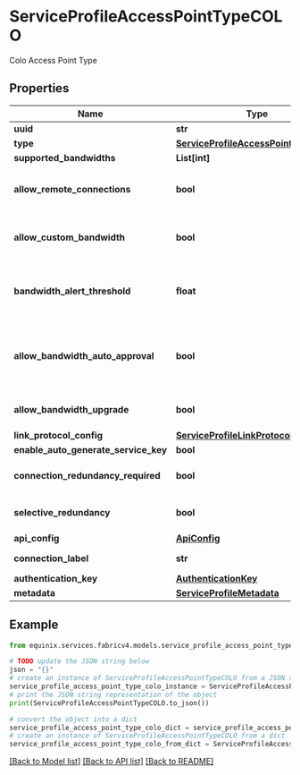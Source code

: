 # ServiceProfileAccessPointTypeCOLO

Colo Access Point Type

## Properties

Name | Type | Description | Notes
------------ | ------------- | ------------- | -------------
**uuid** | **str** |  | [optional] 
**type** | [**ServiceProfileAccessPointTypeEnum**](ServiceProfileAccessPointTypeEnum.md) |  | 
**supported_bandwidths** | **List[int]** |  | [optional] 
**allow_remote_connections** | **bool** | Setting to allow or prohibit remote connections to the service profile. | [optional] [default to False]
**allow_custom_bandwidth** | **bool** | Setting to enable or disable the ability of the buyer to customize the bandwidth. | [optional] [default to False]
**bandwidth_alert_threshold** | **float** | percentage of port bandwidth at which an allocation alert is generated - missing on wiki. | [optional] 
**allow_bandwidth_auto_approval** | **bool** | Setting to enable or disable the ability of the buyer to change connection bandwidth without approval of the seller. | [optional] [default to False]
**allow_bandwidth_upgrade** | **bool** | Availability of a bandwidth upgrade. The default is false. | [optional] 
**link_protocol_config** | [**ServiceProfileLinkProtocolConfig**](ServiceProfileLinkProtocolConfig.md) |  | [optional] 
**enable_auto_generate_service_key** | **bool** | for verizon only. | [optional] 
**connection_redundancy_required** | **bool** | Mandate redundant connections | [optional] [default to False]
**selective_redundancy** | **bool** | Optional redundant connections | [optional] [default to False]
**api_config** | [**ApiConfig**](ApiConfig.md) |  | [optional] 
**connection_label** | **str** | custom name for \&quot;Connection\&quot; | [optional] 
**authentication_key** | [**AuthenticationKey**](AuthenticationKey.md) |  | [optional] 
**metadata** | [**ServiceProfileMetadata**](ServiceProfileMetadata.md) |  | [optional] 

## Example

```python
from equinix.services.fabricv4.models.service_profile_access_point_type_colo import ServiceProfileAccessPointTypeCOLO

# TODO update the JSON string below
json = "{}"
# create an instance of ServiceProfileAccessPointTypeCOLO from a JSON string
service_profile_access_point_type_colo_instance = ServiceProfileAccessPointTypeCOLO.from_json(json)
# print the JSON string representation of the object
print(ServiceProfileAccessPointTypeCOLO.to_json())

# convert the object into a dict
service_profile_access_point_type_colo_dict = service_profile_access_point_type_colo_instance.to_dict()
# create an instance of ServiceProfileAccessPointTypeCOLO from a dict
service_profile_access_point_type_colo_from_dict = ServiceProfileAccessPointTypeCOLO.from_dict(service_profile_access_point_type_colo_dict)
```
[[Back to Model list]](../README.md#documentation-for-models) [[Back to API list]](../README.md#documentation-for-api-endpoints) [[Back to README]](../README.md)


